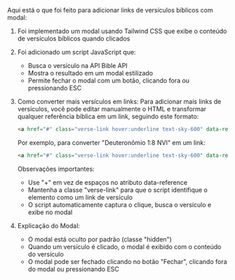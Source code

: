 Aqui está o que foi feito para adicionar links de versículos bíblicos com modal:

1. Foi implementado um modal usando Tailwind CSS que exibe o conteúdo de versículos bíblicos quando clicados
2. Foi adicionado um script JavaScript que:
   - Busca o versículo na API Bible API
   - Mostra o resultado em um modal estilizado
   - Permite fechar o modal com um botão, clicando fora ou pressionando ESC

3. Como converter mais versículos em links:
   Para adicionar mais links de versículos, você pode editar manualmente o HTML e transformar qualquer referência bíblica em um link, seguindo este formato:

   ```html
   <a href="#" class="verse-link hover:underline text-sky-600" data-reference="Livro+Capítulo:Versículo">Livro Capítulo:Versículo</a>
   ```

   Por exemplo, para converter "Deuteronômio 1:8 NVI" em um link:

   ```html
   <a href="#" class="verse-link hover:underline text-sky-600" data-reference="Deuteronômio+1:8">Deuteronômio 1:8 NVI</a>
   ```

   Observações importantes:
   - Use "+" em vez de espaços no atributo data-reference
   - Mantenha a classe "verse-link" para que o script identifique o elemento como um link de versículo
   - O script automaticamente captura o clique, busca o versículo e exibe no modal

4. Explicação do Modal:
   - O modal está oculto por padrão (classe "hidden")
   - Quando um versículo é clicado, o modal é exibido com o conteúdo do versículo
   - O modal pode ser fechado clicando no botão "Fechar", clicando fora do modal ou pressionando ESC